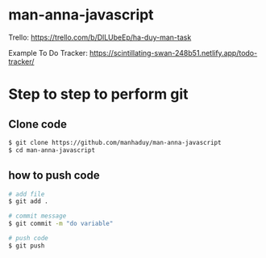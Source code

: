 # man-anna-javascript

Trello:
https://trello.com/b/DlLUbeEp/ha-duy-man-task

Example To Do Tracker:
https://scintillating-swan-248b51.netlify.app/todo-tracker/


# Step to step to perform git

## Clone code 

```bash
$ git clone https://github.com/manhaduy/man-anna-javascript
$ cd man-anna-javascript
```

## how to push code

```bash
# add file
$ git add .

# commit message 
$ git commit -m "do variable"

# push code
$ git push
```